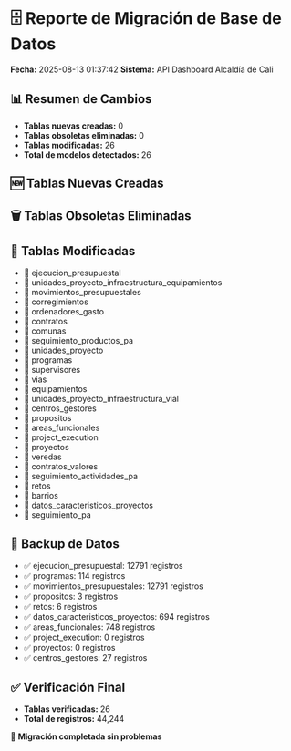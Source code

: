 # 🗄️ Reporte de Migración de Base de Datos
**Fecha:** 2025-08-13 01:37:42
**Sistema:** API Dashboard Alcaldía de Cali

## 📊 Resumen de Cambios
- **Tablas nuevas creadas:** 0
- **Tablas obsoletas eliminadas:** 0
- **Tablas modificadas:** 26
- **Total de modelos detectados:** 26

## 🆕 Tablas Nuevas Creadas

## 🗑️ Tablas Obsoletas Eliminadas

## 🔄 Tablas Modificadas
- 🔄 ejecucion_presupuestal
- 🔄 unidades_proyecto_infraestructura_equipamientos
- 🔄 movimientos_presupuestales
- 🔄 corregimientos
- 🔄 ordenadores_gasto
- 🔄 contratos
- 🔄 comunas
- 🔄 seguimiento_productos_pa
- 🔄 unidades_proyecto
- 🔄 programas
- 🔄 supervisores
- 🔄 vias
- 🔄 equipamientos
- 🔄 unidades_proyecto_infraestructura_vial
- 🔄 centros_gestores
- 🔄 propositos
- 🔄 areas_funcionales
- 🔄 project_execution
- 🔄 proyectos
- 🔄 veredas
- 🔄 contratos_valores
- 🔄 seguimiento_actividades_pa
- 🔄 retos
- 🔄 barrios
- 🔄 datos_caracteristicos_proyectos
- 🔄 seguimiento_pa

## 💾 Backup de Datos
- ✅ ejecucion_presupuestal: 12791 registros
- ✅ programas: 114 registros
- ✅ movimientos_presupuestales: 12791 registros
- ✅ propositos: 3 registros
- ✅ retos: 6 registros
- ✅ datos_caracteristicos_proyectos: 694 registros
- ✅ areas_funcionales: 748 registros
- ✅ project_execution: 0 registros
- ✅ proyectos: 0 registros
- ✅ centros_gestores: 27 registros

## ✅ Verificación Final
- **Tablas verificadas:** 26
- **Total de registros:** 44,244

🎉 **Migración completada sin problemas**
